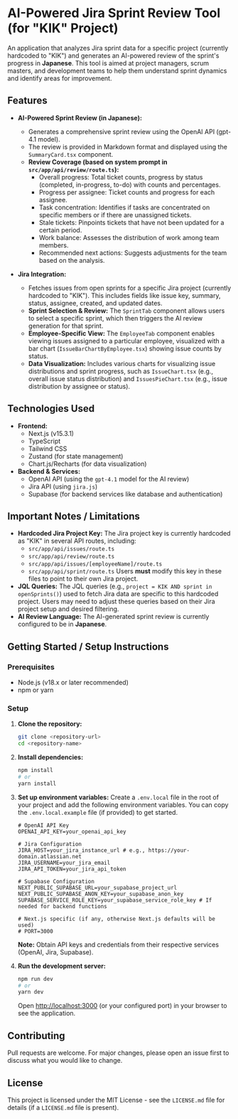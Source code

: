 # AI-Powered Jira Sprint Review Tool (for "KIK" Project)

An application that analyzes Jira sprint data for a specific project (currently hardcoded to "KIK") and generates an AI-powered review of the sprint's progress in **Japanese**. This tool is aimed at project managers, scrum masters, and development teams to help them understand sprint dynamics and identify areas for improvement.

## Features

*   **AI-Powered Sprint Review (in Japanese):**
    *   Generates a comprehensive sprint review using the OpenAI API (gpt-4.1 model).
    *   The review is provided in Markdown format and displayed using the `SummaryCard.tsx` component.
    *   **Review Coverage (based on system prompt in `src/app/api/review/route.ts`):**
        *   Overall progress: Total ticket counts, progress by status (completed, in-progress, to-do) with counts and percentages.
        *   Progress per assignee: Ticket counts and progress for each assignee.
        *   Task concentration: Identifies if tasks are concentrated on specific members or if there are unassigned tickets.
        *   Stale tickets: Pinpoints tickets that have not been updated for a certain period.
        *   Work balance: Assesses the distribution of work among team members.
        *   Recommended next actions: Suggests adjustments for the team based on the analysis.

*   **Jira Integration:**
    *   Fetches issues from open sprints for a specific Jira project (currently hardcoded to "KIK"). This includes fields like issue key, summary, status, assignee, created, and updated dates.
    *   **Sprint Selection & Review:** The `SprintTab` component allows users to select a specific sprint, which then triggers the AI review generation for that sprint.
    *   **Employee-Specific View:** The `EmployeeTab` component enables viewing issues assigned to a particular employee, visualized with a bar chart (`IssueBarChartByEmployee.tsx`) showing issue counts by status.
    *   **Data Visualization:** Includes various charts for visualizing issue distributions and sprint progress, such as `IssueChart.tsx` (e.g., overall issue status distribution) and `IssuesPieChart.tsx` (e.g., issue distribution by assignee or status).

## Technologies Used

*   **Frontend:**
    *   Next.js (v15.3.1)
    *   TypeScript
    *   Tailwind CSS
    *   Zustand (for state management)
    *   Chart.js/Recharts (for data visualization)
*   **Backend & Services:**
    *   OpenAI API (using the `gpt-4.1` model for the AI review)
    *   Jira API (using `jira.js`)
    *   Supabase (for backend services like database and authentication)

## Important Notes / Limitations

*   **Hardcoded Jira Project Key:** The Jira project key is currently hardcoded as "KIK" in several API routes, including:
    *   `src/app/api/issues/route.ts`
    *   `src/app/api/review/route.ts`
    *   `src/app/api/issues/[employeeName]/route.ts`
    *   `src/app/api/sprint/route.ts`
    Users **must** modify this key in these files to point to their own Jira project.
*   **JQL Queries:** The JQL queries (e.g., `project = KIK AND sprint in openSprints()`) used to fetch Jira data are specific to this hardcoded project. Users may need to adjust these queries based on their Jira project setup and desired filtering.
*   **AI Review Language:** The AI-generated sprint review is currently configured to be in **Japanese**.

## Getting Started / Setup Instructions

### Prerequisites

*   Node.js (v18.x or later recommended)
*   npm or yarn

### Setup

1.  **Clone the repository:**
    ```bash
    git clone <repository-url>
    cd <repository-name>
    ```

2.  **Install dependencies:**
    ```bash
    npm install
    # or
    yarn install
    ```

3.  **Set up environment variables:**
    Create a `.env.local` file in the root of your project and add the following environment variables. You can copy the `.env.local.example` file (if provided) to get started.

    ```env
    # OpenAI API Key
    OPENAI_API_KEY=your_openai_api_key

    # Jira Configuration
    JIRA_HOST=your_jira_instance_url # e.g., https://your-domain.atlassian.net
    JIRA_USERNAME=your_jira_email
    JIRA_API_TOKEN=your_jira_api_token

    # Supabase Configuration
    NEXT_PUBLIC_SUPABASE_URL=your_supabase_project_url
    NEXT_PUBLIC_SUPABASE_ANON_KEY=your_supabase_anon_key
    SUPABASE_SERVICE_ROLE_KEY=your_supabase_service_role_key # If needed for backend functions

    # Next.js specific (if any, otherwise Next.js defaults will be used)
    # PORT=3000
    ```
    **Note:** Obtain API keys and credentials from their respective services (OpenAI, Jira, Supabase).

4.  **Run the development server:**
    ```bash
    npm run dev
    # or
    yarn dev
    ```
    Open [http://localhost:3000](http://localhost:3000) (or your configured port) in your browser to see the application.

## Contributing

Pull requests are welcome. For major changes, please open an issue first to discuss what you would like to change.

## License

This project is licensed under the MIT License - see the `LICENSE.md` file for details (if a `LICENSE.md` file is present).
